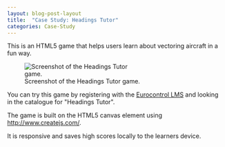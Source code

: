 ```yaml
---
layout: blog-post-layout
title:  "Case Study: Headings Tutor"
categories: Case-Study
---
```


This is an HTML5 game that helps users learn about vectoring aircraft in a fun way.

<figure>
  <img src="/blog/img/2014/jan/2014-01-11-case-elearning-ht.jpg" alt="Screenshot of the Headings Tutor game." style="max-width:280px;">
  <figcaption>Screenshot of the Headings Tutor game.</figcaption>
</figure>

 You can try this game by registering with the <a href="https://trainingzone.eurocontrol.int/" title="Open the Eurocontrol LMS website in a new window." target="_blank">Eurocontrol LMS</a> and looking in the catalogue for "Headings Tutor".

The game is built on the HTML5 canvas element using <a href="http://www.createjs.com/" title="Open the createjs.com website in a new window." target="_blank">http://www.createjs.com/</a>.

It is responsive and saves high scores locally to the learners device.